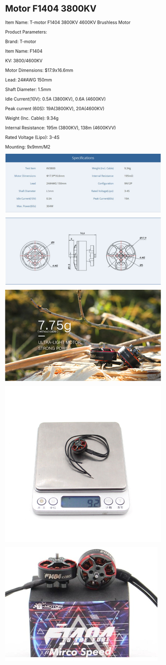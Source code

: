 # Motor F1404 3800KV

Item Name: T-motor F1404 3800KV 4600KV Brushless Motor

Product Parameters:

Brand: T-motor

Item Name: F1404

KV: 3800/4600KV

Motor Dimensions: $17.9x16.6mm

Lead: 24#AWG 150mm

Shaft Diameter: 1.5mm

Idle Current(10V): 0.5A (3800KV), 0.6A (4600KV)

Peak current (60S): 19A(3800KV), 20A(4600KV)

Weight (Inc. Cable): 9.34g

Internal Resistance: 195m (3800KV), 138m (4600KVV)

Rated Voltage (Lipo): 3-4S

Mounting: 9x9mm/M2

![](figura1.jpg)

![](figura2.jpg)

![](figura3.jpg)

![](figura4.jpg)

![](figura5.jpg)
